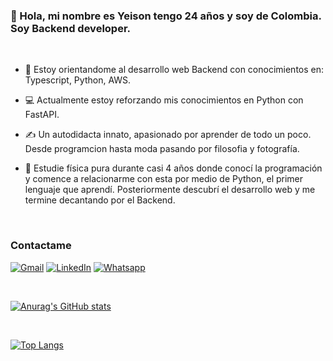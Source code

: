 ### 👋 Hola, mi nombre es Yeison tengo 24 años y soy de Colombia. Soy Backend developer.

<br>

- 🎨 Estoy orientandome al desarrollo web Backend con conocimientos en: Typescript, Python, AWS.

- 💻 Actualmente estoy reforzando mis conocimientos en Python con FastAPI.

- ✍️ Un autodidacta innato, apasionado por aprender de todo un poco. Desde programcion hasta moda pasando por filosofia y fotografía.

- 🥼 Estudie física pura durante casi 4 años donde conocí la programación y comence a relacionarme con esta por medio de Python, el primer lenguaje que aprendí. Posteriormente descubrí el desarrollo web y me termine decantando por el Backend.

<br>

### Contactame

<a href="mailto:yeisonvillegas07@gmail.com"><img img src="https://img.shields.io/badge/gmail-%23EA4335.svg?style=plastic&logo=gmail&logoColor=white" alt="Gmail"/></a>
<a href="https://www.linkedin.com/in/yeisonvillegas/"><img src="https://img.shields.io/badge/linkedin-%230A66C2.svg?style=plastic&logo=linkedin&logoColor=white" alt="LinkedIn"/></a>
<a href="https://wa.link/pfzds1"><img src="https://img.shields.io/badge/whatsapp-%2325D366.svg?style=plastic&logo=whatsapp&logoColor=white" alt="Whatsapp"/></a>

<br>

[![Anurag's GitHub stats](https://github-readme-stats.vercel.app/api?username=soyeison&show_icons=true&theme=dark)](https://github.com/anuraghazra/github-readme-stats) 

<br>

[![Top Langs](https://github-readme-stats.vercel.app/api/top-langs/?username=soyeison&layout=compact)](https://github.com/anuraghazra/github-readme-stats)





<!--
**soyeison/soyeison** is a ✨ _special_ ✨ repository because its `README.md` (this file) appears on your GitHub profile.

Here are some ideas to get you started:

- 🔭 I’m currently working on ...
- 🌱 I’m currently learning ...
- 👯 I’m looking to collaborate on ...
- 🤔 I’m looking for help with ...
- 💬 Ask me about ...
- 📫 How to reach me: ...
- 😄 Pronouns: ...
- ⚡ Fun fact: ...
-->
